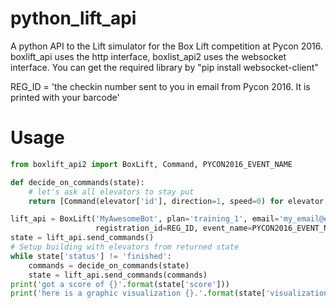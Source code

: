 # python_lift_api
A python API to the Lift simulator for the Box Lift competition at Pycon 2016. boxlift_api uses the http interface, boxlist_api2 uses the websocket interface. You can get the required library by "pip install websocket-client" 

REG_ID = 'the checkin number sent to you in email from Pycon 2016. It is printed with your barcode'

# Usage
```python
from boxlift_api2 import BoxLift, Command, PYCON2016_EVENT_NAME

def decide_on_commands(state):
    # let's ask all elevators to stay put
    return [Command(elevator['id'], direction=1, speed=0) for elevator in state['elevators']]

lift_api = BoxLift('MyAwesomeBot', plan='training_1', email='my_email@example.com',
                   registration_id=REG_ID, event_name=PYCON2016_EVENT_NAME)
state = lift_api.send_commands()
# Setup building with elevators from returned state
while state['status'] != 'finished':
    commands = decide_on_commands(state)
    state = lift_api.send_commands(commands)
print('got a score of {}'.format(state['score']))
print('here is a graphic visualization {}.'.format(state['visualization']))
```
